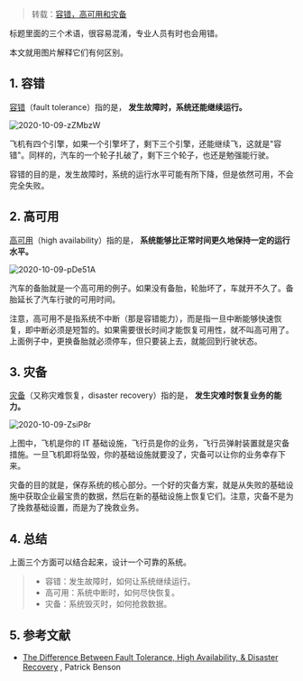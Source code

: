 > 转载：[容错，高可用和灾备](http://www.ruanyifeng.com/blog/2019/11/fault-tolerance.html)

标题里面的三个术语，很容易混淆，专业人员有时也会用错。

本文就用图片解释它们有何区别。

## 1. 容错

[容错](https://en.wikipedia.org/wiki/Fault_tolerance)（fault tolerance）指的是， **发生故障时，系统还能继续运行。**

![2020-10-09-zZMbzW](https://image.ldbmcs.com/2020-10-09-zZMbzW.jpg)

飞机有四个引擎，如果一个引擎坏了，剩下三个引擎，还能继续飞，这就是"容错"。同样的，汽车的一个轮子扎破了，剩下三个轮子，也还是勉强能行驶。

容错的目的是，发生故障时，系统的运行水平可能有所下降，但是依然可用，不会完全失败。

## 2. 高可用

[高可用](https://en.wikipedia.org/wiki/High_availability)（high availability）指的是， **系统能够比正常时间更久地保持一定的运行水平。**

![2020-10-09-pDe51A](https://image.ldbmcs.com/2020-10-09-pDe51A.jpg)

汽车的备胎就是一个高可用的例子。如果没有备胎，轮胎坏了，车就开不久了。备胎延长了汽车行驶的可用时间。

注意，高可用不是指系统不中断（那是容错能力），而是指一旦中断能够快速恢复，即中断必须是短暂的。如果需要很长时间才能恢复可用性，就不叫高可用了。上面例子中，更换备胎就必须停车，但只要装上去，就能回到行驶状态。

## 3. 灾备

[灾备](https://en.wikipedia.org/wiki/Disaster_recovery)（又称灾难恢复，disaster recovery）指的是， **发生灾难时恢复业务的能力。**

![2020-10-09-ZsiP8r](https://image.ldbmcs.com/2020-10-09-ZsiP8r.jpg)

上图中，飞机是你的 IT 基础设施，飞行员是你的业务，飞行员弹射装置就是灾备措施。一旦飞机即将坠毁，你的基础设施就要没了，灾备可以让你的业务幸存下来。

灾备的目的就是，保存系统的核心部分。一个好的灾备方案，就是从失败的基础设施中获取企业最宝贵的数据，然后在新的基础设施上恢复它们。注意，灾备不是为了挽救基础设置，而是为了挽救业务。

## 4. 总结

上面三个方面可以结合起来，设计一个可靠的系统。

> - 容错：发生故障时，如何让系统继续运行。
> - 高可用：系统中断时，如何尽快恢复。
> - 灾备：系统毁灭时，如何抢救数据。

## 5. 参考文献

- [The Difference Between Fault Tolerance, High Availability, & Disaster Recovery](http://www.pbenson.net/2014/02/the-difference-between-fault-tolerance-high-availability-disaster-recovery/) , Patrick Benson


